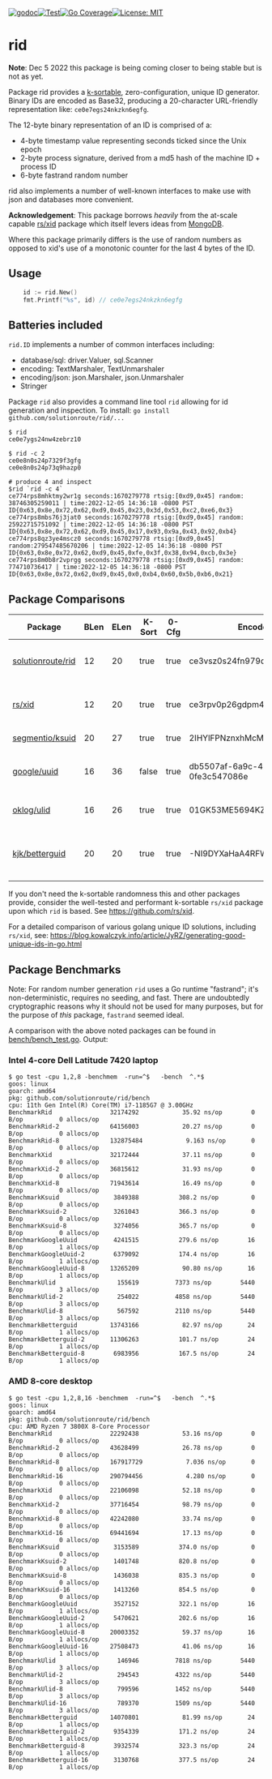 [![godoc](http://img.shields.io/badge/godev-reference-blue.svg?style=flat)](https://pkg.go.dev/github.com/solutionroute/rid?tab=doc)[![Test](https://github.com/solutionroute/rid/actions/workflows/test.yaml/badge.svg)](https://github.com/solutionroute/rid/actions/workflows/test.yaml)[![Go Coverage](https://img.shields.io/badge/coverage-98.3%25-brightgreen.svg?style=flat)](http://gocover.io/github.com/solutionroute/rid)[![License: MIT](https://img.shields.io/badge/License-MIT-yellow.svg)](https://opensource.org/licenses/MIT)

# rid

**Note**: Dec 5 2022 this package is being coming closer to being stable but is not as yet.

Package rid provides a [k-sortable](https://en.wikipedia.org/wiki/K-sorted_sequence),
zero-configuration, unique ID generator.  Binary IDs are encoded as Base32,
producing a 20-character URL-friendly representation like: `ce0e7egs24nkzkn6egfg`.

The 12-byte binary representation of an ID is comprised of a:

- 4-byte timestamp value representing seconds ticked since the Unix epoch
- 2-byte process signature, derived from a md5 hash of the machine ID + process ID
- 6-byte fastrand random number

rid also implements a number of well-known interfaces to make use with json
and databases more convenient.

**Acknowledgement**: This package borrows _heavily_ from the at-scale capable
[rs/xid](https://github.com/rs/xid) package which itself levers ideas from
[MongoDB](https://docs.mongodb.com/manual/reference/method/ObjectId/).

Where this package primarily differs is the use of random numbers as opposed to 
xid's use of a monotonic counter for the last 4 bytes of the ID.

## Usage

```go
    id := rid.New()
    fmt.Printf("%s", id) // ce0e7egs24nkzkn6egfg
```

## Batteries included

`rid.ID` implements a number of common interfaces including:

- database/sql: driver.Valuer, sql.Scanner
- encoding: TextMarshaler, TextUnmarshaler
- encoding/json: json.Marshaler, json.Unmarshaler
- Stringer

Package `rid` also provides a command line tool `rid` allowing for id generation
and inspection. To install: `go install github.com/solutionroute/rid/...`

    $ rid
    ce0e7ygs24nw4zebrz10

    $ rid -c 2
    ce0e8n0s24p7329f3gfg
    ce0e8n0s24p73q9hazp0

    # produce 4 and inspect
    $rid `rid -c 4`
    ce774rps8mhktmy2wr1g seconds:1670279778 rtsig:[0xd9,0x45] random: 38746305259011 | time:2022-12-05 14:36:18 -0800 PST ID{0x63,0x8e,0x72,0x62,0xd9,0x45,0x23,0x3d,0x53,0xc2,0xe6,0x3}
    ce774rps8mbs76j3jat0 seconds:1670279778 rtsig:[0xd9,0x45] random: 25922715751092 | time:2022-12-05 14:36:18 -0800 PST ID{0x63,0x8e,0x72,0x62,0xd9,0x45,0x17,0x93,0x9a,0x43,0x92,0xb4}
    ce774rps8qz3ye4mscz0 seconds:1670279778 rtsig:[0xd9,0x45] random:279547485670206 | time:2022-12-05 14:36:18 -0800 PST ID{0x63,0x8e,0x72,0x62,0xd9,0x45,0xfe,0x3f,0x38,0x94,0xcb,0x3e}
    ce774rps8m0b8r2vprgg seconds:1670279778 rtsig:[0xd9,0x45] random:   774710736417 | time:2022-12-05 14:36:18 -0800 PST ID{0x63,0x8e,0x72,0x62,0xd9,0x45,0x0,0xb4,0x60,0x5b,0xb6,0x21}

## Package Comparisons

| Package                                                   |BLen|ELen| K-Sort| 0-Cfg | Encoded ID                           | Method     | Components |
|-----------------------------------------------------------|----|----|-------|-------|--------------------------------------|------------|------------|
| [solutionroute/rid](https://github.com/solutionroute/rid) | 12 | 20 |  true |  true | ce3vsz0s24fn979qfjpg                 | fastrand   | ts(seconds) : machine ID : process ID : random |
| [rs/xid](https://github.com/rs/xid)                       | 12 | 20 |  true |  true | ce3rpv0p26gdpm40gbv0                 | counter    | ts(seconds) : machine ID : process ID : counter |
| [segmentio/ksuid](https://github.com/segmentio/ksuid)     | 20 | 27 |  true |  true | 2IHYlFPNznxhMcMpdi4ppCtwJWZ          | random     | ts(seconds) : random |
| [google/uuid](https://github.com/google/uuid)             | 16 | 36 | false |  true | db5507af-6a9c-40ea-899b-0fe3c547086e | crypt/rand | (v4) version + variant + 122 bits random |
| [oklog/ulid](https://github.com/oklog/ulid)               | 16 | 26 |  true |  true | 01GK53ME5694KZW2NS79RK70BT           | crypt/rand | ts(ms) : choice of random |
| [kjk/betterguid](https://github.com/kjk/betterguid)       | 20 | 20 |  true |  true | -NI9DYXaHaA4RFWy_R1l                 | counter    | ts(ms) + per-ms math/rand initialized counter |

If you don't need the k-sortable randomness this and other packages provide,
consider the well-tested and performant k-sortable `rs/xid` package
upon which `rid` is based. See https://github.com/rs/xid.

For a detailed comparison of various golang unique ID solutions, including `rs/xid`, see:
https://blog.kowalczyk.info/article/JyRZ/generating-good-unique-ids-in-go.html

## Package Benchmarks

Note: For random number generation `rid` uses a Go runtime "fastrand"; it's non-deterministic, 
requires no seeding, and fast.  There are undoubtedly cryptographic reasons why it should not be 
used for many purposes, but for the purpose of *this* package, `fastrand` seemed ideal.

A comparison with the above noted packages can be found in [bench/bench_test.go](bench/bench_test.go). Output:

### Intel 4-core Dell Latitude 7420 laptop

    $ go test -cpu 1,2,8 -benchmem  -run=^$   -bench  ^.*$ 
    goos: linux
    goarch: amd64
    pkg: github.com/solutionroute/rid/bench
    cpu: 11th Gen Intel(R) Core(TM) i7-1185G7 @ 3.00GHz
    BenchmarkRid            	32174292	        35.92 ns/op	       0 B/op	       0 allocs/op
    BenchmarkRid-2          	64156003	        20.27 ns/op	       0 B/op	       0 allocs/op
    BenchmarkRid-8          	132875484	         9.163 ns/op	   0 B/op	       0 allocs/op
    BenchmarkXid            	32172444	        37.11 ns/op	       0 B/op	       0 allocs/op
    BenchmarkXid-2          	36815612	        31.93 ns/op	       0 B/op	       0 allocs/op
    BenchmarkXid-8          	71943614	        16.49 ns/op	       0 B/op	       0 allocs/op
    BenchmarkKsuid          	 3849388	       308.2 ns/op	       0 B/op	       0 allocs/op
    BenchmarkKsuid-2        	 3261043	       366.3 ns/op	       0 B/op	       0 allocs/op
    BenchmarkKsuid-8        	 3274056	       365.7 ns/op	       0 B/op	       0 allocs/op
    BenchmarkGoogleUuid     	 4241515	       279.6 ns/op	      16 B/op	       1 allocs/op
    BenchmarkGoogleUuid-2   	 6379092	       174.4 ns/op	      16 B/op	       1 allocs/op
    BenchmarkGoogleUuid-8   	13265209	        90.80 ns/op	      16 B/op	       1 allocs/op
    BenchmarkUlid           	  155619	      7373 ns/op	    5440 B/op	       3 allocs/op
    BenchmarkUlid-2         	  254022	      4858 ns/op	    5440 B/op	       3 allocs/op
    BenchmarkUlid-8         	  567592	      2110 ns/op	    5440 B/op	       3 allocs/op
    BenchmarkBetterguid     	13743166	        82.97 ns/op	      24 B/op	       1 allocs/op
    BenchmarkBetterguid-2   	11306263	       101.7 ns/op	      24 B/op	       1 allocs/op
    BenchmarkBetterguid-8   	 6983956	       167.5 ns/op	      24 B/op	       1 allocs/op

### AMD 8-core desktop

    $ go test -cpu 1,2,8,16 -benchmem  -run=^$   -bench  ^.*$
    goos: linux
    goarch: amd64
    pkg: github.com/solutionroute/rid/bench
    cpu: AMD Ryzen 7 3800X 8-Core Processor             
    BenchmarkRid              	22292438	        53.16 ns/op	       0 B/op	       0 allocs/op
    BenchmarkRid-2            	43628499	        26.78 ns/op	       0 B/op	       0 allocs/op
    BenchmarkRid-8            	167917729	         7.036 ns/op	   0 B/op	       0 allocs/op
    BenchmarkRid-16           	290794456	         4.280 ns/op	   0 B/op	       0 allocs/op
    BenchmarkXid              	22106098	        52.18 ns/op	       0 B/op	       0 allocs/op
    BenchmarkXid-2            	37716454	        98.79 ns/op	       0 B/op	       0 allocs/op
    BenchmarkXid-8            	42242080	        33.74 ns/op	       0 B/op	       0 allocs/op
    BenchmarkXid-16           	69441694	        17.13 ns/op	       0 B/op	       0 allocs/op
    BenchmarkKsuid            	 3153589	       374.0 ns/op	       0 B/op	       0 allocs/op
    BenchmarkKsuid-2          	 1401748	       820.8 ns/op	       0 B/op	       0 allocs/op
    BenchmarkKsuid-8          	 1436038	       835.3 ns/op	       0 B/op	       0 allocs/op
    BenchmarkKsuid-16         	 1413260	       854.5 ns/op	       0 B/op	       0 allocs/op
    BenchmarkGoogleUuid       	 3527152	       322.1 ns/op	      16 B/op	       1 allocs/op
    BenchmarkGoogleUuid-2     	 5470621	       202.6 ns/op	      16 B/op	       1 allocs/op
    BenchmarkGoogleUuid-8     	20003352	        59.37 ns/op	      16 B/op	       1 allocs/op
    BenchmarkGoogleUuid-16    	27508473	        41.06 ns/op	      16 B/op	       1 allocs/op
    BenchmarkUlid             	  146946	      7818 ns/op	    5440 B/op	       3 allocs/op
    BenchmarkUlid-2           	  294543	      4322 ns/op	    5440 B/op	       3 allocs/op
    BenchmarkUlid-8           	  799596	      1452 ns/op	    5440 B/op	       3 allocs/op
    BenchmarkUlid-16          	  789370	      1509 ns/op	    5440 B/op	       3 allocs/op
    BenchmarkBetterguid       	14070801	        81.99 ns/op	      24 B/op	       1 allocs/op
    BenchmarkBetterguid-2     	 9354339	       171.2 ns/op	      24 B/op	       1 allocs/op
    BenchmarkBetterguid-8     	 3932574	       323.3 ns/op	      24 B/op	       1 allocs/op
    BenchmarkBetterguid-16    	 3130768	       377.5 ns/op	      24 B/op	       1 allocs/op

